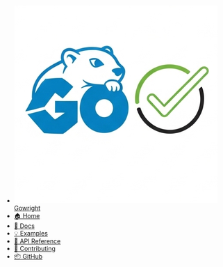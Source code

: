 <!-- docs/_navbar.md -->

* [![logo](gowright_logo.png ':size=24x24') Gowright](/)
* [🏠 Home](/)
* [📖 Docs](getting-started/introduction.md)
* [💡 Examples](examples/basic-usage.md)
* [🔧 API Reference](reference/api.md)
* [🤝 Contributing](contributing/guide.md)
* [📦 GitHub](https://github.com/gowright/framework)